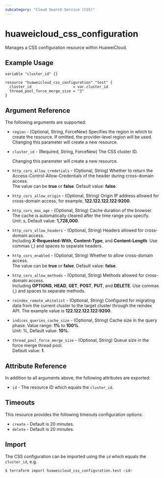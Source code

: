 ```yaml
---
subcategory: "Cloud Search Service (CSS)"
---
```


# huaweicloud_css_configuration

Manages a CSS configuration resource within HuaweiCloud.

## Example Usage

```hcl
variable "cluster_id" {}

resource "huaweicloud_css_configuration" "test" {
  cluster_id                   = var.cluster_id
  thread_pool_force_merge_size = "3"
}
```

## Argument Reference

The following arguments are supported:

* `region` - (Optional, String, ForceNew) Specifies the region in which to create the resource.
  If omitted, the provider-level region will be used. Changing this parameter will create a new resource.

* `cluster_id` - (Required, String, ForceNew) The CSS cluster ID.

  Changing this parameter will create a new resource.

* `http_cors_allow_credetials` - (Optional, String) Whether to return the Access-Control-Allow-Credentials of
  the header during cross-domain access.  
  The value can be **true** or **false**. Default value: **false**.

* `http_cors_allow_origin` - (Optional, String) Origin IP address allowed for cross-domain access, for example, **122.122.122.122:9200**.

* `http_cors_max_age` - (Optional, String) Cache duration of the browser. The cache is automatically cleared
  after the time range you specify.  
  Unit: s, Default value: **1,728,000**.

* `http_cors_allow_headers` - (Optional, String) Headers allowed for cross-domain access.  
  Including **X-Requested-With**, **Content-Type**, and **Content-Length**.
  Use commas (,) and spaces to separate headers.

* `http_cors_enabled` - (Optional, String) Whether to allow cross-domain access.  
  The value can be **true** or **false**. Default value: **false**.

* `http_cors_allow_methods` - (Optional, String) Methods allowed for cross-domain access.  
  Including **OPTIONS**, **HEAD**, **GET**, **POST**, **PUT**, and **DELETE**.
  Use commas (,) and spaces to separate methods.

* `reindex_remote_whitelist` - (Optional, String) Configured for migrating data from the current cluster to
  the target cluster through the reindex API.
  The example value is **122.122.122.122:9200**.

* `indices_queries_cache_size` - (Optional, String) Cache size in the query phase. Value range: **1%** to **100%**.  
  Unit: %, Default value: **10%**.

* `thread_pool_force_merge_size` - (Optional, String) Queue size in the force merge thread pool.  
  Default value: **1**.

## Attribute Reference

In addition to all arguments above, the following attributes are exported:

* `id` - The resource ID which equals the `cluster_id`.

## Timeouts

This resource provides the following timeouts configuration options:

* `create` - Default is 20 minutes.
* `delete` - Default is 20 minutes.

## Import

The CSS configuration can be imported using the `id` which equals the `cluster_id`, e.g.

```bash
$ terraform import huaweicloud_css_configuration.test <id>
```
